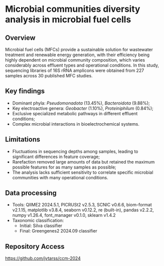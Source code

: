 # Microbial communities diversity analysis in microbial fuel cells

## Overview
Microbial fuel cells (MFCs) provide a sustainable solution for wastewater treatment and renewable energy generation, with their efficiency being highly dependent on microbial community composition, which varies considerably across effluent types and operational conditions. In this study, sequencing libraries of 16S rRNA amplicons were obtained from 227 samples across 30 published MFC studies.

## Key findings
- Dominant phyla: _Pseudomonadota_ (13.45%), _Bacteroidota_ (9.88%);
- Key electroactive genera: _Geobacter_ (1.10%), _Proteiniphilum_ (0.84%);
- Exclusive specialized metabolic pathways in different effluent conditions;
- Complex microbial interactions in bioelectrochemical systems.

## Limitations
- Fluctuations in sequencing depths among samples, leading to significant differences in feature coverage;
- Rarefaction removed large amounts of data but retained the maximum possible features for as many samples as possible;
- The analysis lacks sufficient sensitivity to correlate specific microbial communities with many operational conditions.

## Data processing
- Tools: QIIME2 2024.5.1, PICRUSt2 v2.5.3, SCNIC v0.6.6, biom-format v2.1.15, matplotlib v3.8.4, seaborn v0.12.2, re (built-in), pandas v2.2.2, numpy v1.26.4, font_manager v0.1.0, sklearn v1.4.2 
- Taxonomic classification:
  * Initial: Silva classifier
  * Final: Greengenes2 2024.09 classifier

## Repository Access
https://github.com/jvtarss/ccm-2024
